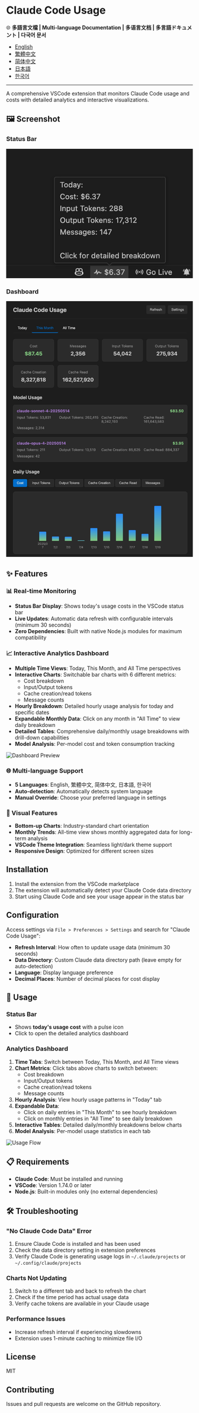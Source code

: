 # Claude Code Usage

🌐 **多語言文檔 | Multi-language Documentation | 多语言文档 | 多言語ドキュメント | 다국어 문서**

- [English](README-en.md)
- [繁體中文](README-zh-TW.md)
- [简体中文](README-zh-CN.md)
- [日本語](README-ja.md)
- [한국어](README-ko.md)

---

A comprehensive VSCode extension that monitors Claude Code usage and costs with detailed analytics and interactive visualizations.

## 🖼️ Screenshot

### Status Bar

![Status Bar Preview](https://raw.githubusercontent.com/jack21/ClaudeCodeUsage/refs/heads/main/images/status-bar-preview.jpg)

### Dashboard

![Dashboard Preview](https://raw.githubusercontent.com/jack21/ClaudeCodeUsage/refs/heads/main/images/dashboard-preview.jpg)

## ✨ Features

### 📊 Real-time Monitoring

- **Status Bar Display**: Shows today's usage costs in the VSCode status bar
- **Live Updates**: Automatic data refresh with configurable intervals (minimum 30 seconds)
- **Zero Dependencies**: Built with native Node.js modules for maximum compatibility

### 📈 Interactive Analytics Dashboard

- **Multiple Time Views**: Today, This Month, and All Time perspectives
- **Interactive Charts**: Switchable bar charts with 6 different metrics:
  - Cost breakdown
  - Input/Output tokens
  - Cache creation/read tokens
  - Message counts
- **Hourly Breakdown**: Detailed hourly usage analysis for today and specific dates
- **Expandable Monthly Data**: Click on any month in "All Time" to view daily breakdown
- **Detailed Tables**: Comprehensive daily/monthly usage breakdowns with drill-down capabilities
- **Model Analysis**: Per-model cost and token consumption tracking

![Dashboard Preview](images/dashboard-preview.png)

### 🌐 Multi-language Support

- **5 Languages**: English, 繁體中文, 简体中文, 日本語, 한국어
- **Auto-detection**: Automatically detects system language
- **Manual Override**: Choose your preferred language in settings

### 🎨 Visual Features

- **Bottom-up Charts**: Industry-standard chart orientation
- **Monthly Trends**: All-time view shows monthly aggregated data for long-term analysis
- **VSCode Theme Integration**: Seamless light/dark theme support
- **Responsive Design**: Optimized for different screen sizes

## Installation

1. Install the extension from the VSCode marketplace
2. The extension will automatically detect your Claude Code data directory
3. Start using Claude Code and see your usage appear in the status bar

## Configuration

Access settings via `File > Preferences > Settings` and search for "Claude Code Usage":

- **Refresh Interval**: How often to update usage data (minimum 30 seconds)
- **Data Directory**: Custom Claude data directory path (leave empty for auto-detection)
- **Language**: Display language preference
- **Decimal Places**: Number of decimal places for cost display

## 🚀 Usage

### Status Bar

- Shows **today's usage cost** with a pulse icon
- Click to open the detailed analytics dashboard

### Analytics Dashboard

1. **Time Tabs**: Switch between Today, This Month, and All Time views
2. **Chart Metrics**: Click tabs above charts to switch between:
   - Cost breakdown
   - Input/Output tokens
   - Cache creation/read tokens
   - Message counts
3. **Hourly Analysis**: View hourly usage patterns in "Today" tab
4. **Expandable Data**: 
   - Click on daily entries in "This Month" to see hourly breakdown
   - Click on monthly entries in "All Time" to see daily breakdown
5. **Interactive Tables**: Detailed daily/monthly breakdowns below charts
6. **Model Analysis**: Per-model usage statistics in each tab

![Usage Flow](images/usage-flow.png)

## 📋 Requirements

- **Claude Code**: Must be installed and running
- **VSCode**: Version 1.74.0 or later
- **Node.js**: Built-in modules only (no external dependencies)

## 🛠️ Troubleshooting

### "No Claude Code Data" Error

1. Ensure Claude Code is installed and has been used
2. Check the data directory setting in extension preferences
3. Verify Claude Code is generating usage logs in `~/.claude/projects` or `~/.config/claude/projects`

### Charts Not Updating

1. Switch to a different tab and back to refresh the chart
2. Check if the time period has actual usage data
3. Verify cache tokens are available in your Claude usage

### Performance Issues

- Increase refresh interval if experiencing slowdowns
- Extension uses 1-minute caching to minimize file I/O

## License

MIT

## Contributing

Issues and pull requests are welcome on the GitHub repository.
